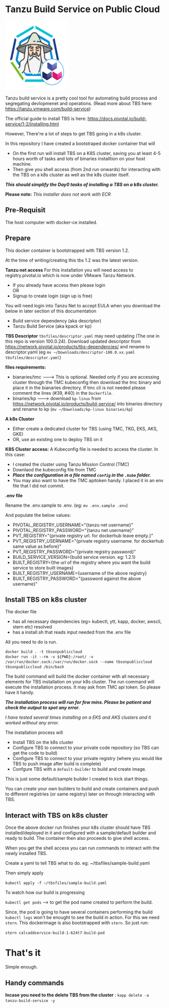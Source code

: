 # Tanzu Build Service on Public Cloud

<img src="images/logo.png" alt="Tanzu Build Service Wizard" width=200 height=220/>

Tanzu build service is a pretty cool tool for automating build process and segregating devlopmenet and operations. (Read more about TBS here: https://tanzu.vmware.com/build-service)

The official guide to install TBS is here: https://docs.pivotal.io/build-service/1-2/installing.html

However, There're a lot of steps to get TBS going in a k8s cluster.

In this repository I have created a bootstraped docker container that will
- On the first run will install TBS on a K8S cluster, saving you at least 4-5 hours worth of tasks and lots of binaries installtion on your host machine.
- Then give you shell access (from 2nd run onwards) for interacting with the TBS on a k8s cluster as well as the k8s cluster itself. 

***This should simplify the Day0 tasks of installing a TBS on a k8s cluster.***

**Please note:** *This installer does not work with ECR*

## Pre-Requisit
The host computer with docker-ce installed.


## Prepare
This docker container is bootstrapped with TBS version 1.2. 

At the time of writing/creating this tbs 1.2 was the latest version. 

**Tanzu net access**
For this installation you will need access to registry.pivotal.io which is now under VMware Tanzu Network.
- If you already have access then please login  
OR
- Signup to create login (sign up is free)

You will need login into Tanzu Net to accept EULA when you download the below in later section of this documentation
- Build service dependency (aka descriptor)
- Tanzu Build Service (aka kpack or kp)


**TBS Descriptor**
`tbsfiles/descriptor.yaml` may need updating (The one in this repo is version 100.0.24). Download updated descriptor from https://network.pivotal.io/products/tbs-dependencies/ and rename to descriptor.yaml (eg `mv ~/Downloads/descriptor-100.0.xx.yaml tbsfiles/descriptor.yaml`)


**files requirements:**
- bianaries/tmc ---> This is optional. Needed only if you are accessing cluster through the TMC kubeconfig then download the tmc binary and place it in the bianaries directory. If tmc cli is not needed please comment the lines (#39, #40) in the `Dockerfile`.
- binaries/kp ---> download `kp-linux` from https://network.pivotal.io/products/build-service/ into binaries directory and rename to kp (`mv ~/Downloads/kp-linux binaries/kp`)


**A k8s Cluster**
- Either create a dedicated cluster for TBS (using TMC, TKG, EKS, AKS, GKE)
- OR, use an existing one to deploy TBS on it

**K8S Cluster access:**
A Kubeconfig file is needed to access the cluster. In this case:
- I created the cluster using Tanzu Mission Control (TMC)
- Downlaod the kubeconfig file from TMC
- ***Place the configuration in a file named `config` in the `.kube` folder.***
- You may also want to have the TMC apitoken handy. I placed it in an env file that I did not commit.


**.env file**

Rename the .env.sample to .env. (eg: `mv .env.sample .env`)

And populate the below values:

- PIVOTAL_REGISTRY_USERNAME="{tanzu net username}"
- PIVOTAL_REGISTRY_PASSWORD="{tanzu net username}"
- PVT_REGISTRY="{private registry url. for dockerhub leave empty.}"
- PVT_REGISTRY_USERNAME="{private registry username. for dockerhub same value as before}"
- PVT_REGISTRY_PASSWORD="{private registry password}"
- BUILD_SERVICE_VERSION={build service version. eg: 1.2.1}
- BUILT_REGISTRY={the url of the registry where you want the build service to store built images}
- BUILT_REGISTRY_USERNAME={username of the above registry}
- BUILT_REGISTRY_PASSWORD="{password against the above username}"


## Install TBS on k8s cluster

The docker file 
- has all necessary dependencies (eg> kubectl, ytt, kapp, docker, awscli, stern etc) resolved
- has a install.sh that reads input needed from the .env file

All you need to do is run.

```
docker build . -t tbsonpubliccloud
docker run -it --rm -v ${PWD}:/root/ -v /var/run/docker.sock:/var/run/docker.sock --name tbsonpubliccloud tbsonpubliccloud /bin/bash
```

The build command will build the docker container with all necessary elements for TBS installation on your k8s cluster.
The run command will execute the installation process. It may ask from TMC api token. So please have it handy.

***The installation process will run for few mins. Please be patient and check the output to spot any error***. 

*I have tested several times installing on a EKS and AKS clusters and it worked without any error.*

The installation process will
- Install TBS on the k8s cluster
- Configure TBS to connect to your private code repository (so TBS can get the code to build)
- Configure TBS to connect to your private registry (where you would like TBS to push image after build is complete)
- Confgure TBS with a `default-builder` to build and create image.

This is just some default/sample builder I created to kick start things.

You can create your own builders to build and create containers and push to different registries (or same registry) later on through interacting with TBS.


## Interact with TBS on k8s cluster

Once the above docker run finishes your k8s cluster should have TBS installed/deployed in it and configured with a sample/default builder and ready to build. The container then also proceeds to give shell access.

When you get the shell access you can run commands to interact with the newly installed TBS.


Create a yaml to tell TBS what to do. eg: ~/tbsfiles/sample-build.yaml

Then simply apply

`kubectl apply -f ~/tbsfiles/sample-build.yaml`


To watch how our build is progressing

`kubectl get pods` --> to get the pod name created to perform the build.

Since, the pod is going to have several containers performing the build `kubectl logs` won't be enought to see the build in action. For this we need `stern`. This dockerimage is also bootstrapped with `stern`. So just run:

`stern calcaddservice-build-1-624t7-build-pod`



# That's it
Simple enough.





## Handy commands

**Incase you need to the delete TBS from the cluster** : `kapp delete -a tanzu-build-service -y`